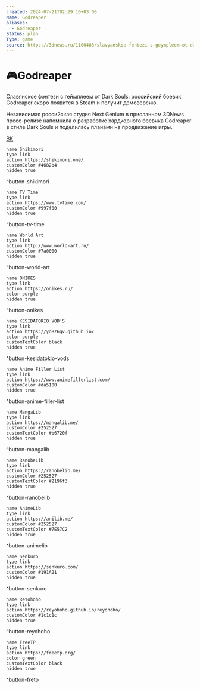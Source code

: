 ```yaml
---
created: 2024-07-21T02:29:10+03:00
Name: Godreaper
aliases:
  - Godreaper
Status: plan
Type: game
source: https://3dnews.ru/1100483/slavyanskoe-fentezi-s-geympleem-ot-dark-souls-rossiyskiy-boevik-godreaper-skoro-poyavitsya-v-steam-i-poluchit-demoversiyu
---
```


# 🎮Godreaper

Славянское фэнтези с геймплеем от Dark Souls: российский боевик Godreaper скоро появится в Steam и получит демоверсию.  

Независимая российская студия Next Genium в присланном 3DNews пресс-релизе напомнила о разработке хардкорного боевика Godreaper в стиле Dark Souls и поделилась планами на продвижение игры.


[ВК](https://vk.com/godreaper_soulslike)


```button
name Shikimori
type link
action https://shikimori.one/
customColor #4682b4
hidden true
```
^button-shikimori

```button
name TV Time
type link
action https://www.tvtime.com/
customColor #997f00
hidden true
```
^button-tv-time

```button
name World Art
type link
action http://www.world-art.ru/
customColor #7a0000
hidden true
```
^button-world-art

```button
name ONIKES
type link
action https://onikes.ru/
color purple
hidden true
```
^button-onikes

```button
name KESIDATOKIO VOD'S
type link
action https://yo8z6gv.github.io/
color purple
customTextColor black
hidden true
```
^button-kesidatokio-vods

```button
name Anime Filler List
type link
action https://www.animefillerlist.com/
customColor #da5100
hidden true
```
^button-anime-filler-list

```button
name MangaLib
type link
action https://mangalib.me/
customColor #252527
customTextColor #b6720f
hidden true
```
^button-mangalib

```button
name RanobeLib
type link
action https://ranobelib.me/
customColor #252527
customTextColor #2196f3
hidden true
```
^button-ranobelib

```button
name AnimeLib
type link
action https://anilib.me/
customColor #252527
customTextColor #7E57C2
hidden true
```
^button-animelib

```button
name Senkuro
type link
action https://senkuro.com/
customColor #191A21
hidden true
```
^button-senkuro

```button
name ReYohoho
type link
action https://reyohoho.github.io/reyohoho/
customColor #1c1c1c
hidden true
```
^button-reyohoho

```button
name FreeTP
type link
action https://freetp.org/
color green
customTextColor black
hidden true
```
^button-fretp
